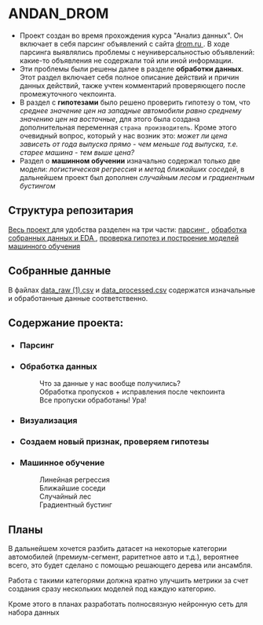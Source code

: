# ANDAN_DROM

- Проект создан во время прохождения курса "Анализ данных". Он включает в себя парсинг объявлений с сайта <a href="drom.ru" target="_blank"> drom.ru </a>. В ходе парсинга выявлялись проблемы с неуниверсальностью объявлений: какие-то объявления не содержали той или иной информации.
- Эти проблемы были решены далее в разделе __обработки данных__. Этот раздел включает себя полное описание действий и причин данных действий, также учтен комментарий проверяющего после промежуточного чекпоинта.
- В раздел с __гипотезами__ было решено проверить гипотезу о том, что _среднее значение цен на западные автомобили равно среднему значению цен на восточные_, для этого была создана дополнительная переменная `страна производитель`. Кроме этого очевидный вопрос, который у нас возник это: _может ли цена зависеть от года выпуска прямо - чем меньше год выпуска, т.е. старее машина - тем выше цена?_
- Раздел о __машинном обучении__ изначально содержал только две модели: _логистическая регрессия_ и _метод ближайших соседей_, в дальнейшем проект был дополнен _случайным лесом_ и _градиентным бустингом_

## Структура репозитария
<a href="https://github.com/segor14/andan_drom/blob/main/merged.ipynb" target="_blank"> Весь проект </a> для удобства разделен на три части: <a href="https://github.com/segor14/andan_drom/blob/main/Парсинг.ipynb" target="_blank"> парсинг </a>, <a href="https://github.com/segor14/andan_drom/blob/main/Обработка_и_визуализация.ipynb" target="_blank"> обработка собранных данных и EDA </a>, <a href="https://github.com/segor14/andan_drom/blob/main/Гипотезы_и_МО.ipynb" target="_blank"> проверка гипотез и построение моделей машинного обучения </a>

## Собранные данные
В файлах <a href="https://github.com/segor14/andan_drom/blob/main/data_raw%20(1).csv" target="_blank">data_raw (1).csv</a> и <a href="https://github.com/segor14/andan_drom/blob/main/data_processed.csv" target="_blank">data_processed.csv</a> содержатся изначальные и обработанные данные соответственно. 

## Содержание проекта:
<ul>
  
###  <li> Парсинг</li>
###  <li>Обработка данных</li>
  
 <dl>
    <dd>Что за данные у нас вообще получились?</dd>
    <dd>Обработка пропусков + исправления после чекпоинта</dd>
    <dd>Все пропуски обработаны! Ура!</dd> 
 <dl>

###  <li>Визуализация</li>
###  <li>Создаем новый признак, проверяем гипотезы</li>
###  <li>Машинное обучение</li>
 <dl>
    <dd>Линейная регрессия</dd>
    <dd>Ближайшие соседи</dd>
    <dd>Случайный лес</dd>
    <dd>Градиентный бустинг</dd>
 </dl>
</ul>

## Планы
В дальнейшем хочется разбить датасет на некоторые категории автомобилей (премиум-сегмент, раритетное авто и т.д.), вероятнее всего, это будет сделано с помощью решающего дерева или ансамбля.

Работа с такими категорями должна кратно улучшить метрики за счет создания сразу нескольких моделей под каждую категорию.

Кроме этого в планах разработать полносвязную нейронную сеть для набора данных

